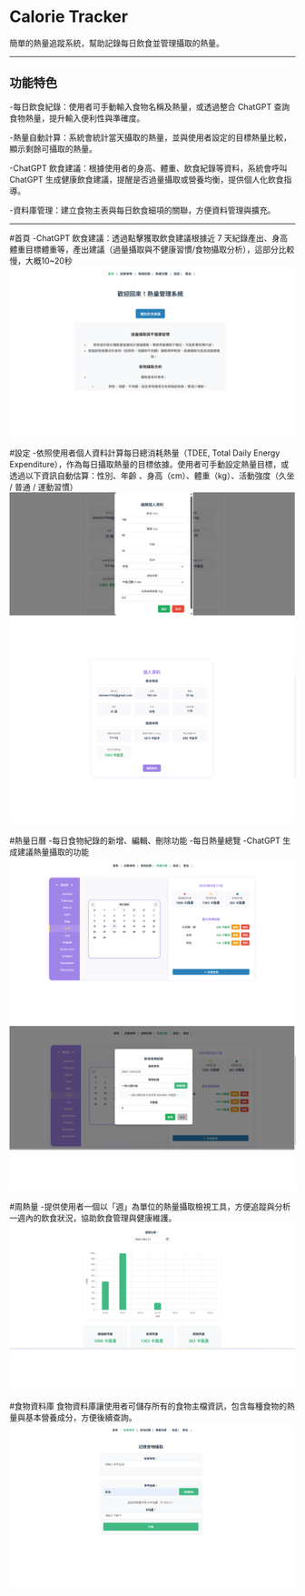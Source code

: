 # Calorie Tracker

簡單的熱量追蹤系統，幫助記錄每日飲食並管理攝取的熱量。

---

## 功能特色

-每日飲食紀錄：使用者可手動輸入食物名稱及熱量，或透過整合 ChatGPT 查詢食物熱量，提升輸入便利性與準確度。

-熱量自動計算：系統會統計當天攝取的熱量，並與使用者設定的目標熱量比較，顯示剩餘可攝取的熱量。

-ChatGPT 飲食建議：根據使用者的身高、體重、飲食紀錄等資料，系統會呼叫 ChatGPT 生成健康飲食建議，提醒是否過量攝取或營養均衡，提供個人化飲食指導。

-資料庫管理：建立食物主表與每日飲食細項的關聯，方便資料管理與擴充。

---

#首頁
-ChatGPT 飲食建議：透過點擊獲取飲食建議根據近 7 天紀錄產出、身高體重目標體重等，產出建議（過量攝取與不健康習慣/食物攝取分析），這部分比較慢，大概10~20秒
<img src="images/chat.png" alt="建議截圖">

#設定
-依照使用者個人資料計算每日總消耗熱量（TDEE, Total Daily Energy Expenditure），作為每日攝取熱量的目標依據。使用者可手動設定熱量目標，或透過以下資訊自動估算：性別、年齡
、身高（cm）、體重（kg）、活動強度（久坐 / 普通 / 運動習慣）
<img src="images/setting1.png" alt="建議截圖">
<img src="images/setting2.png" alt="建議截圖">

#熱量日曆
-每日食物紀錄的新增、編輯、刪除功能
-每日熱量總覽
-ChatGPT 生成建議熱量攝取的功能
<img src="images/calender1.png" alt="建議截圖">
<img src="images/calender2.png" alt="建議截圖">

#周熱量
-提供使用者一個以「週」為單位的熱量攝取檢視工具，方便追蹤與分析一週內的飲食狀況，協助飲食管理與健康維護。
<img src="images/week.png" alt="建議截圖">

#食物資料庫
食物資料庫讓使用者可儲存所有的食物主檔資訊，包含每種食物的熱量與基本營養成分，方便後續查詢。
<img src="images/food.png" alt="建議截圖">


